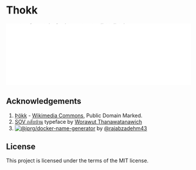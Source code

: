 # Thokk

[![Thokk Banner](./static/thokk-banner.svg)](https://github.com/aekasitt/blob/master/static/thokk.svg)

## Acknowledgements

1. [Þökk](https://picryl.com/media/am-738-4to-41v-bw-thokk-cacb3c) - [Wikimedia Commons](https://commons.wikimedia.org), Public Domain Marked.
2. [SOV กลับบ้าน](https://www.f0nt.com/release/sov-klabban) typeface by [Worawut Thanawatanawich](https://facebook.com/worawut.thanawatanawanich)
3. [![@iprg/docker-name-generator](https://img.shields.io/badge/@iprg\/docker--name--generator-CC3534.svg?logo=npm)](https://www.npmjs.com/package/@iprg/docker-name-generator) by [@rajabzadehm43](https://github.com/rajabzadehm43)

## License

This project is licensed under the terms of the MIT license.

